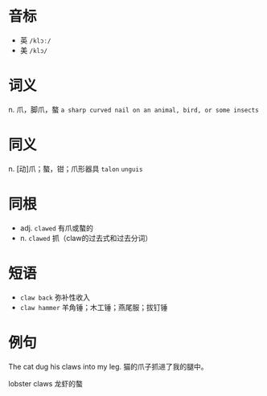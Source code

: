 # 音标

- 英 `/klɔː/`
- 美 `/klɔ/`

# 词义

n. 爪，脚爪，螯
`a sharp curved nail on an animal, bird, or some insects`

# 同义

n. [动]爪；螯，钳；爪形器具
`talon` `unguis`

# 同根

- adj. `clawed` 有爪或螯的
- n. `clawed` 抓（claw的过去式和过去分词）

# 短语

- `claw back` 弥补性收入
- `claw hammer` 羊角锤；木工锤；燕尾服；拔钉锤

# 例句

The cat dug his claws into my leg.
猫的爪子抓进了我的腿中。

lobster claws
龙虾的螯



